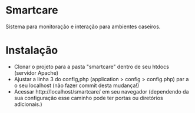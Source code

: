 # Smartcare
 Sistema para monitoração e interação para ambientes caseiros.

 # Instalação

 - Clonar o projeto para a pasta "smartcare" dentro de seu htdocs (servidor Apache)
 - Ajustar a linha 3 do config,php (application > config > config.php) par a o seu localhost (não fazer commit desta mudança!)
 - Acessar http://localhost/smartcare/ em seu navegador (dependendo da sua configuração esse caminho pode ter portas ou diretórios adicionais.)



